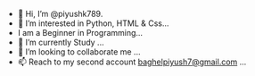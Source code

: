 - 👋 Hi, I’m @piyushk789.
- 👀 I’m interested in Python, HTML & Css...
- I am a Beginner in Programming...
- 🌱 I’m currently Study ...
- 💞️ I’m looking to collaborate me ...
- 📫 Reach to my second account baghelpiyush7@gmail.com ...

<!---
piyushk789/piyushk789 is a ✨ special ✨ repository because its `README.md` (this file) appears on your GitHub profile.
You can click the Preview link to take a look at your changes.
--->
